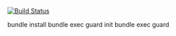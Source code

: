 [![Build Status](https://travis-ci.org/bePericon/eis.svg)](https://travis-ci.org/bePericon/eis)

bundle install
bundle exec guard init
bundle exec guard

